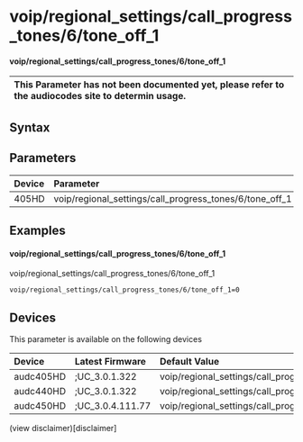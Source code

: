 ﻿---
description: voip/regional_settings/call_progress_tones/6/tone_off_1
search: false
---

# voip/regional_settings/call_progress_tones/6/tone_off_1

#### voip/regional_settings/call_progress_tones/6/tone_off_1


| This Parameter has not been documented yet, please refer to the audiocodes site to determin usage.  | 
| :--- |

## Syntax

## Parameters
|Device|Parameter|value|Description|
|:---|:---|:---|:---|
| 405HD | voip/regional_settings/call_progress_tones/6/tone_off_1 |  |  |

## Examples
#### voip/regional_settings/call_progress_tones/6/tone_off_1

voip/regional_settings/call_progress_tones/6/tone_off_1

```
voip/regional_settings/call_progress_tones/6/tone_off_1=0
```

## Devices
This parameter is available on the following devices

| Device | Latest Firmware | Default Value |
|:---|:---|:---|
| audc405HD | ;UC_3.0.1.322 | voip/regional_settings/call_progress_tones/6/tone_off_1=0 
| audc440HD | ;UC_3.0.1.322 | voip/regional_settings/call_progress_tones/6/tone_off_1=0 
| audc450HD | ;UC_3.0.4.111.77 | voip/regional_settings/call_progress_tones/6/tone_off_1=0 

(view disclaimer)[disclaimer]
